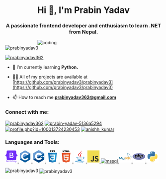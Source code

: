 <h1 align="center">Hi 👋, I'm Prabin Yadav</h1>
<h3 align="center">A passionate frontend developer and enthusiasm to learn .NET from Nepal.</h3>
<img align="right" alt="coding" width="400" src="https://cdn.dribbble.com/users/2131993/screenshots/4948736/thoughtworks-gif_dribbble.gif">

<p align="left"> <img src="https://komarev.com/ghpvc/?username=prabinyadav3&label=Profile%20views&color=0e75b6&style=flat" alt="prabinyadav3" /> </p>

<p align="left"> <a href="https://twitter.com/prabinyadav362" target="blank"><img src="https://img.shields.io/twitter/follow/prabinyadav362?logo=twitter&style=for-the-badge" alt="prabinyadav362" /></a> </p>

- 🌱 I’m currently learning **Python.**

- 👨‍💻 All of my projects are available at [https://github.com/prabinyadav3/prabinyadav3](https://github.com/prabinyadav3/prabinyadav3)

- 📫 How to reach me **prabinyadav362@gmail.com**

<h3 align="left">Connect with me:</h3>
<p align="left">
<a href="https://twitter.com/prabinyadav362" target="blank"><img align="center" src="https://raw.githubusercontent.com/rahuldkjain/github-profile-readme-generator/master/src/images/icons/Social/twitter.svg" alt="prabinyadav362" height="30" width="40" /></a>
<a href="https://linkedin.com/in/prabin-yadav-5136a5294" target="blank"><img align="center" src="https://raw.githubusercontent.com/rahuldkjain/github-profile-readme-generator/master/src/images/icons/Social/linked-in-alt.svg" alt="prabin-yadav-5136a5294" height="30" width="40" /></a>
<a href="https://fb.com/profile.php?id=100013724230453" target="blank"><img align="center" src="https://raw.githubusercontent.com/rahuldkjain/github-profile-readme-generator/master/src/images/icons/Social/facebook.svg" alt="profile.php?id=100013724230453" height="30" width="40" /></a>
<a href="https://instagram.com/anishh_kumar" target="blank"><img align="center" src="https://raw.githubusercontent.com/rahuldkjain/github-profile-readme-generator/master/src/images/icons/Social/instagram.svg" alt="anishh_kumar" height="30" width="40" /></a>
</p>

<h3 align="left">Languages and Tools:</h3>
<p align="left"> <a href="https://getbootstrap.com" target="_blank" rel="noreferrer"> <img src="https://raw.githubusercontent.com/devicons/devicon/master/icons/bootstrap/bootstrap-plain-wordmark.svg" alt="bootstrap" width="40" height="40"/> </a> <a href="https://www.cprogramming.com/" target="_blank" rel="noreferrer"> <img src="https://raw.githubusercontent.com/devicons/devicon/master/icons/c/c-original.svg" alt="c" width="40" height="40"/> </a> <a href="https://www.w3schools.com/cpp/" target="_blank" rel="noreferrer"> <img src="https://raw.githubusercontent.com/devicons/devicon/master/icons/cplusplus/cplusplus-original.svg" alt="cplusplus" width="40" height="40"/> </a> <a href="https://www.w3schools.com/css/" target="_blank" rel="noreferrer"> <img src="https://raw.githubusercontent.com/devicons/devicon/master/icons/css3/css3-original-wordmark.svg" alt="css3" width="40" height="40"/> </a> <a href="https://www.w3.org/html/" target="_blank" rel="noreferrer"> <img src="https://raw.githubusercontent.com/devicons/devicon/master/icons/html5/html5-original-wordmark.svg" alt="html5" width="40" height="40"/> </a> <a href="https://www.java.com" target="_blank" rel="noreferrer"> <img src="https://raw.githubusercontent.com/devicons/devicon/master/icons/java/java-original.svg" alt="java" width="40" height="40"/> </a> <a href="https://developer.mozilla.org/en-US/docs/Web/JavaScript" target="_blank" rel="noreferrer"> <img src="https://raw.githubusercontent.com/devicons/devicon/master/icons/javascript/javascript-original.svg" alt="javascript" width="40" height="40"/> </a> <a href="https://www.microsoft.com/en-us/sql-server" target="_blank" rel="noreferrer"> <img src="https://www.svgrepo.com/show/303229/microsoft-sql-server-logo.svg" alt="mssql" width="40" height="40"/> </a> <a href="https://www.mysql.com/" target="_blank" rel="noreferrer"> <img src="https://raw.githubusercontent.com/devicons/devicon/master/icons/mysql/mysql-original-wordmark.svg" alt="mysql" width="40" height="40"/> </a> <a href="https://www.php.net" target="_blank" rel="noreferrer"> <img src="https://raw.githubusercontent.com/devicons/devicon/master/icons/php/php-original.svg" alt="php" width="40" height="40"/> </a> <a href="https://www.python.org" target="_blank" rel="noreferrer"> <img src="https://raw.githubusercontent.com/devicons/devicon/master/icons/python/python-original.svg" alt="python" width="40" height="40"/> </a> </p>

<p><img align="left" src="https://github-readme-stats.vercel.app/api/top-langs?username=prabinyadav3&show_icons=true&locale=en&layout=compact" alt="prabinyadav3" /></p>

<p>&nbsp;<img align="center" src="https://github-readme-stats.vercel.app/api?username=prabinyadav3&show_icons=true&locale=en" alt="prabinyadav3" /></p>
